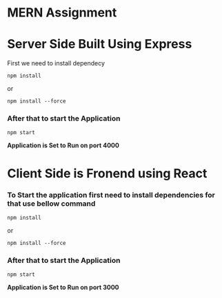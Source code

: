 # MERN Assignment


# Server Side Built Using Express 

First we need to install dependecy 

```
npm install
```
or 

```
npm install --force

```

### After that to start the Application

```
npm start
```
**Application is Set to Run on port 4000**

# Client Side is Fronend using React

### To Start the application first need to install dependencies for that use bellow command

```
npm install 
```
or

```
npm install --force
```


### After that to start the Application
```
npm start

```

**Application is Set to Run on port 3000**
